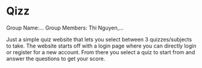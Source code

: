 # Qizz
Group Name:...
Group Members: Thi Nguyen,...

Just a simple quiz website that lets you select between 3 quizzes/subjects to take. The website starts off with a login page where you can directly login or register for a new account. From there you select a quiz to start from and answer the questions to get your score. 
